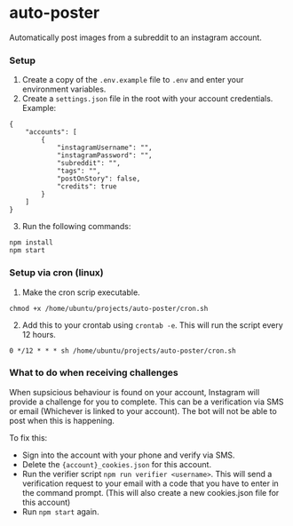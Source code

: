 # auto-poster

Automatically post images from a subreddit to an instagram account.

### Setup

1. Create a copy of the `.env.example` file to `.env` and enter your environment variables.
2. Create a `settings.json` file in the root with your account credentials. Example:

```
{
    "accounts": [
        {
            "instagramUsername": "",
            "instagramPassword": "",
            "subreddit": "",
            "tags": "",
            "postOnStory": false,
            "credits": true
        }
    ]
}
```

3. Run the following commands:

```
npm install
npm start
```

### Setup via cron (linux)

1. Make the cron scrip executable.

```
chmod +x /home/ubuntu/projects/auto-poster/cron.sh
```

2. Add this to your crontab using `crontab -e`. This will run the script every 12 hours.

```
0 */12 * * * sh /home/ubuntu/projects/auto-poster/cron.sh
```

### What to do when receiving challenges

When supsicious behaviour is found on your account, Instagram will provide a challenge for you to complete. This can be a verification via SMS or email (Whichever is linked to your account). The bot will not be able to post when this is happening.

To fix this:

- Sign into the account with your phone and verify via SMS.
- Delete the `{account}_cookies.json` for this account.
- Run the verifier script `npm run verifier <username>`. This will send a verification request to your email with a code that you have to enter in the command prompt. (This will also create a new cookies.json file for this account)
- Run `npm start` again.
